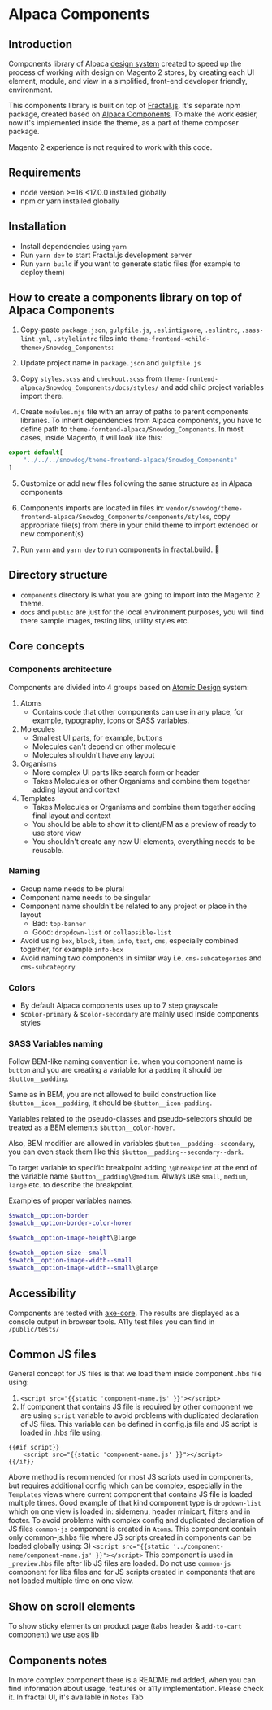 # Alpaca Components

## Introduction
Components library of Alpaca [design system](https://www.uxpin.com/studio/blog/design-systems-vs-pattern-libraries-vs-style-guides-whats-difference/) created to speed up the process of working with design on Magento 2 stores, by creating each UI element, module, and view in a simplified, front-end developer friendly, environment.

This components library is built on top of [Fractal.js](http://fractal.build/guide).
It's separate npm package, created based on [Alpaca Components](https://github.com/SnowdogApps/magento2-alpaca-components). To make the work easier, now it's implemented inside the theme, as a part of theme composer package.

Magento 2 experience is not required to work with this code.

## Requirements
- node version >=16 <17.0.0 installed globally
- npm or yarn installed globally

## Installation
- Install dependencies using `yarn`
- Run `yarn dev` to start Fractal.js development server
- Run `yarn build` if you want to generate static files (for example to deploy them)

## How to create a components library on top of Alpaca Components
1. Copy-paste `package.json`, `gulpfile.js`, `.eslintignore`, `.eslintrc`, `.sass-lint.yml`, `.stylelintrc` files into `theme-frontend-<child-theme>/Snowdog_Components`:

2. Update project name in `package.json` and `gulpfile.js`

3. Copy `styles.scss` and `checkout.scss` from `theme-frontend-alpaca/Snowdog_Components/docs/styles/` and add child project variables import there.

4. Create `modules.mjs` file with an array of paths to parent components libraries. To inherit dependencies from Alpaca components, you have to define path to `theme-forntend-alpaca/Snowdog_Components`.
   In most cases, inside Magento, it will look like this:
  ```js
  export default[
      "../../../snowdog/theme-frontend-alpaca/Snowdog_Components"
  ]
  ```
5. Customize or add new files following the same structure as in Alpaca components

6. Components imports are located in files in: `vendor/snowdog/theme-frontend-alpaca/Snowdog_Components/components/styles`, copy appropriate file(s) from there in your child theme to import extended or new component(s)

6. Run `yarn` and `yarn dev` to run components in fractal.build. :tada:

## Directory structure
- `components` directory is what you are going to import into the Magento 2 theme.
- `docs` and `public` are just for the local environment purposes, you will find there sample images, testing libs, utility styles etc.

## Core concepts
### Components architecture
Components are divided into 4 groups based on [Atomic Design](http://atomicdesign.bradfrost.com/chapter-2/) system:
1. Atoms
   - Contains code that other components can use in any place, for example, typography, icons or SASS variables.
2. Molecules
   - Smallest UI parts, for example, buttons
   - Molecules can't depend on other molecule
   - Molecules shouldn't have any layout
3. Organisms
   - More complex UI parts like search form or header
   - Takes Molecules or other Organisms and combine them together adding layout and context
4. Templates
   - Takes Molecules or Organisms and combine them together adding final layout and context
   - You should be able to show it to client/PM as a preview of ready to use store view
   - You shouldn't create any new UI elements, everything needs to be reusable.

### Naming
* Group name needs to be plural
* Component name needs to be singular
* Component name shouldn't be related to any project or place in the layout
   - Bad: `top-banner`
   - Good: `dropdown-list` or `collapsible-list`
* Avoid using `box`, `block`, `item`, `info`, `text`, `cms`, especially combined together, for example `info-box`
* Avoid naming two components in similar way i.e. `cms-subcategories` and `cms-subcategory`

### Colors
* By default Alpaca components uses up to 7 step grayscale
* `$color-primary` & `$color-secondary` are mainly used inside components styles

### SASS Variables naming

Follow BEM-like naming convention i.e. when you component name is `button` and you are creating a variable for a `padding` it should be `$button__padding`.

Same as in BEM, you are not allowed to build construction like `$button__icon__padding`, it should be `$button__icon-padding`.

Variables related to the pseudo-classes and pseudo-selectors should be treated as a BEM elements `$button__color-hover`.

Also, BEM modifier are allowed in variables `$button__padding--secondary`, you can even stack them like this `$button__padding--secondary--dark`.

To target variable to specific breakpoint adding `\@breakpoint` at the end of the variable name `$button__padding\@medium`. Always use `small`, `medium`, `large` etc. to describe the breakpoint.

Examples of proper variables names:
```scss
$swatch__option-border
$swatch__option-border-color-hover

$swatch__option-image-height\@large

$swatch__option-size--small
$swatch__option-image-width--small
$swatch__option-image-width--small\@large
```

## Accessibility
Components are tested with [axe-core](https://github.com/dequelabs/axe-core). The results are displayed as a console output in browser tools.
A11y test files you can find in `/public/tests/`

## Common JS files
General concept for JS files is that we load them inside component .hbs file using:
1) `<script src="{{static 'component-name.js' }}"></script>`
2) If component that contains JS file is required by other component we are using `script` variable to avoid problems with duplicated declaration of JS files. This variable can be defined in config.js file and JS script is loaded in .hbs file using:
```
{{#if script}}
    <script src="{{static 'component-name.js' }}"></script>
{{/if}}
```
Above method is recommended for most JS scripts used in components, but requires additional config which can be complex, especially in the `Templates` views where current component that contains JS file is loaded multiple times. Good example of that kind component type is `dropdown-list` which on one view is loaded in: sidemenu, header minicart, filters and in footer.
To avoid problems with complex config and duplicated declaration of JS files `common-js` component is created in `Atoms`.
This component contain only common-js.hbs file where JS scripts created in components can be loaded globally using:
3) `<script src="{{static '../component-name/component-name.js' }}"></script>`
This component is used in `_preview.hbs` file after lib JS files are loaded.
Do not use `common-js` component for libs files and for JS scripts created in components that are not loaded multiple time on one view.

## Show on scroll elements
To show sticky elements on product page (tabs header & `add-to-cart` component) we use [aos lib](https://github.com/michalsnik/aos/tree/v2)

## Components notes
In more complex component there is a README.md added, when you can find information about usage, features or a11y implementation. Please check it. In fractal UI, it's available in `Notes` Tab
